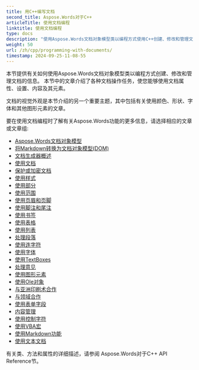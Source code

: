 ```yaml
---
title: 用C++编写文档
second_title: Aspose.Words对于C++
articleTitle: 使用文档编程
linktitle: 使用文档编程
type: docs
description: "使用Aspose.Words文档对象模型类以编程方式使用C++创建、修改和管理文档。 通过对颜色、形状、字体和其他图形的管理，处理文档属性、设置和内容以及文档外观。"
weight: 50
url: /zh/cpp/programming-with-documents/
timestamp: 2024-09-25-11-08-55
---
```


本节提供有关如何使用Aspose.Words文档对象模型类以编程方式创建、修改和管理文档的信息。 本节中的文章介绍了各种文档操作任务，使您能够使用文档属性、设置、内容及其元素。

文档的视觉外观是本节介绍的另一个重要主题，其中包括有关使用颜色、形状、字体和其他图形元素的文章。

要在使用文档编程时了解有关Aspose.Words功能的更多信息，请选择相应的文章或文章组:

- [Aspose.Words文档对象模型](/words/cpp/aspose-words-document-object-model/)
- [将Markdown转换为文档对象模型(DOM)](/words/cpp/translate-markdown-to-document-object-model/)
- [文档生成器概述](/words/cpp/document-builder-overview/)
- [使用文档](/words/cpp/working-with-document/)
- [保护或加密文档](/words/cpp/protect-or-encrypt-a-document/)
- [使用样式](/words/cpp/working-with-styles-and-themes/)
- [使用部分](/words/cpp/working-with-sections/)
- [使用范围](/words/cpp/working-with-ranges/)
- [使用页眉和页脚](/words/cpp/working-with-headers-and-footers/)
- [使用脚注和尾注](/words/cpp/working-with-footnote-and-endnote/)
- [使用书签](/words/cpp/working-with-bookmarks/)
- [使用表格](/words/cpp/working-with-tables/)
- [使用列表](/words/cpp/working-with-lists/)
- [处理段落](/words/cpp/working-with-paragraphs/)
- [使用连字符](/words/cpp/working-with-hyphenation/)
- [使用字体](/words/cpp/working-with-fonts/)
- [使用TextBoxes](/words/cpp/working-with-textboxes/)
- [处理意见](/words/cpp/working-with-comments/)
- [使用图形元素](/words/cpp/working-with-graphic-elements/)
- [使用Ole对象](/words/cpp/working-with-ole-objects/)
- [与亚洲印刷术合作](/words/cpp/working-with-asian-typography/)
- [与领域合作](/words/cpp/working-with-fields/)
- [使用表单字段](/words/cpp/working-with-form-fields/)
- [内容管理](/words/cpp/contents-management/)
- [使用控制字符](/words/cpp/working-with-control-characters/)
- [使用VBA宏](/words/cpp/working-with-vba-macros/)
- [使用Markdown功能](/words/cpp/working-with-markdown-features/)
- [使用文本文档](/words/cpp/working-with-text-document/)

有关类、方法和属性的详细描述，请参阅 Aspose.Words对于C++ API Reference节。
